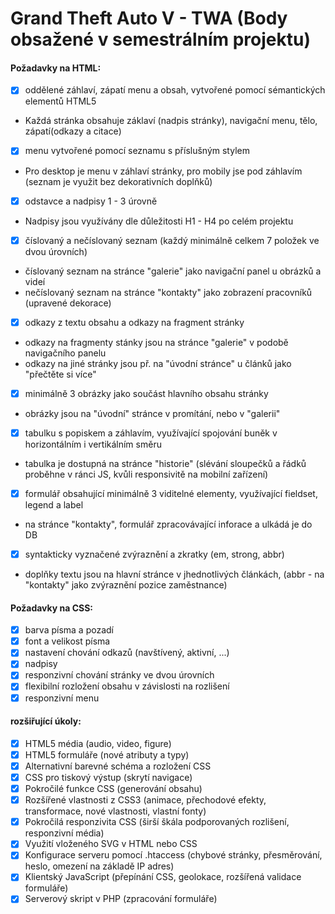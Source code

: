 # Grand Theft Auto V - TWA (Body obsažené v semestrálním projektu)
#### Požadavky na HTML:
- [X] oddělené záhlaví, zápatí menu a obsah, vytvořené pomocí sémantických elementů HTML5
- Každá stránka obsahuje záklaví (nadpis stránky), navigační menu, tělo, zápatí(odkazy a citace)
- [X] menu vytvořené pomocí seznamu s příslušným stylem
- Pro desktop je menu v záhlaví stránky, pro mobily jse pod záhlavím (seznam je využit bez dekorativních doplňků)
- [X] odstavce a nadpisy 1 - 3 úrovně
- Nadpisy jsou využívány dle důležitosti H1 - H4 po celém projektu
- [X] číslovaný a nečíslovaný seznam (každý minimálně celkem 7 položek ve dvou úrovních)
- číslovaný seznam na stránce "galerie" jako navigační panel u obrázků a videí
- nečíslovaný seznam na stránce "kontakty" jako zobrazení pracovníků (upravené dekorace)
- [X] odkazy z textu obsahu a odkazy na fragment stránky
- odkazy na fragmenty stánky jsou na stránce "galerie" v podobě navigačního panelu
- odkazy na jiné stránky jsou př. na "úvodní stránce" u článků jako "přečtěte si více"
- [X] minimálně 3 obrázky jako součást hlavního obsahu stránky
- obrázky jsou na "úvodní" stránce v promítání, nebo v "galerii"
- [X] tabulku s popiskem a záhlavím, využívající spojování buněk v horizontálním i vertikálním směru
- tabulka je dostupná na stránce "historie" (slévání sloupečků a řádků proběhne v ránci JS, kvůli responsivitě na mobilní zařízení)
- [X] formulář obsahující minimálně 3 viditelné elementy, využívající fieldset, legend a label
- na stránce "kontakty", formulář zpracovávající inforace a ulkádá je do DB
- [X] syntakticky vyznačené zvýraznění a zkratky (em, strong, abbr)
- doplňky textu jsou na hlavní stránce v jhednotlivých článkách, (abbr - na "kontakty" jako zvýraznění pozice zaměstnance)

#### Požadavky na CSS:
- [X] barva písma a pozadí
- [X] font a velikost písma
- [X] nastavení chování odkazů (navštívený, aktivní, ...)
- [X] nadpisy
- [X] responzivní chování stránky ve dvou úrovních 
- [X] flexibilní rozložení obsahu v závislosti na rozlišení
- [X] responzivní menu

#### rozšiřující úkoly:
- [X] HTML5 média (audio, video, figure)
- [X] HTML5 formuláře (nové atributy a typy)
- [X] Alternativní barevné schéma a rozložení CSS
- [X] CSS pro tiskový výstup (skrytí navigace)
- [X] Pokročilé funkce CSS (generování obsahu)
- [X] Rozšířené vlastnosti z CSS3 (animace, přechodové efekty, transformace, nové vlastnosti, vlastní fonty)
- [X] Pokročilá responzivita CSS (širší škála podporovaných rozlišení, responzivní média)
- [X] Využití vloženého SVG v HTML nebo CSS
- [X] Konfigurace serveru pomocí .htaccess (chybové stránky, přesměrování, heslo, omezení na základě IP adres)
- [X] Klientský JavaScript (přepínání CSS, geolokace, rozšířená validace formuláře)
- [X] Serverový skript v PHP (zpracování formuláře)
